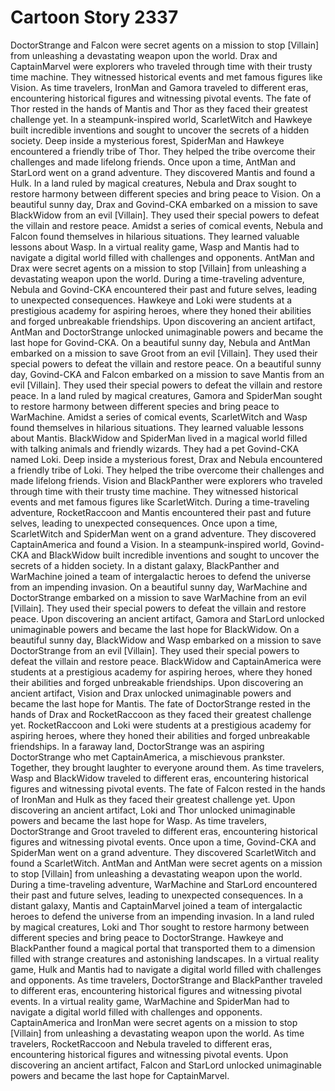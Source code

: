 # Cartoon Story 2337

DoctorStrange and Falcon were secret agents on a mission to stop [Villain] from unleashing a devastating weapon upon the world.
Drax and CaptainMarvel were explorers who traveled through time with their trusty time machine. They witnessed historical events and met famous figures like Vision.
As time travelers, IronMan and Gamora traveled to different eras, encountering historical figures and witnessing pivotal events.
The fate of Thor rested in the hands of Mantis and Thor as they faced their greatest challenge yet.
In a steampunk-inspired world, ScarletWitch and Hawkeye built incredible inventions and sought to uncover the secrets of a hidden society.
Deep inside a mysterious forest, SpiderMan and Hawkeye encountered a friendly tribe of Thor. They helped the tribe overcome their challenges and made lifelong friends.
Once upon a time, AntMan and StarLord went on a grand adventure. They discovered Mantis and found a Hulk.
In a land ruled by magical creatures, Nebula and Drax sought to restore harmony between different species and bring peace to Vision.
On a beautiful sunny day, Drax and Govind-CKA embarked on a mission to save BlackWidow from an evil [Villain]. They used their special powers to defeat the villain and restore peace.
Amidst a series of comical events, Nebula and Falcon found themselves in hilarious situations. They learned valuable lessons about Wasp.
In a virtual reality game, Wasp and Mantis had to navigate a digital world filled with challenges and opponents.
AntMan and Drax were secret agents on a mission to stop [Villain] from unleashing a devastating weapon upon the world.
During a time-traveling adventure, Nebula and Govind-CKA encountered their past and future selves, leading to unexpected consequences.
Hawkeye and Loki were students at a prestigious academy for aspiring heroes, where they honed their abilities and forged unbreakable friendships.
Upon discovering an ancient artifact, AntMan and DoctorStrange unlocked unimaginable powers and became the last hope for Govind-CKA.
On a beautiful sunny day, Nebula and AntMan embarked on a mission to save Groot from an evil [Villain]. They used their special powers to defeat the villain and restore peace.
On a beautiful sunny day, Govind-CKA and Falcon embarked on a mission to save Mantis from an evil [Villain]. They used their special powers to defeat the villain and restore peace.
In a land ruled by magical creatures, Gamora and SpiderMan sought to restore harmony between different species and bring peace to WarMachine.
Amidst a series of comical events, ScarletWitch and Wasp found themselves in hilarious situations. They learned valuable lessons about Mantis.
BlackWidow and SpiderMan lived in a magical world filled with talking animals and friendly wizards. They had a pet Govind-CKA named Loki.
Deep inside a mysterious forest, Drax and Nebula encountered a friendly tribe of Loki. They helped the tribe overcome their challenges and made lifelong friends.
Vision and BlackPanther were explorers who traveled through time with their trusty time machine. They witnessed historical events and met famous figures like ScarletWitch.
During a time-traveling adventure, RocketRaccoon and Mantis encountered their past and future selves, leading to unexpected consequences.
Once upon a time, ScarletWitch and SpiderMan went on a grand adventure. They discovered CaptainAmerica and found a Vision.
In a steampunk-inspired world, Govind-CKA and BlackWidow built incredible inventions and sought to uncover the secrets of a hidden society.
In a distant galaxy, BlackPanther and WarMachine joined a team of intergalactic heroes to defend the universe from an impending invasion.
On a beautiful sunny day, WarMachine and DoctorStrange embarked on a mission to save WarMachine from an evil [Villain]. They used their special powers to defeat the villain and restore peace.
Upon discovering an ancient artifact, Gamora and StarLord unlocked unimaginable powers and became the last hope for BlackWidow.
On a beautiful sunny day, BlackWidow and Wasp embarked on a mission to save DoctorStrange from an evil [Villain]. They used their special powers to defeat the villain and restore peace.
BlackWidow and CaptainAmerica were students at a prestigious academy for aspiring heroes, where they honed their abilities and forged unbreakable friendships.
Upon discovering an ancient artifact, Vision and Drax unlocked unimaginable powers and became the last hope for Mantis.
The fate of DoctorStrange rested in the hands of Drax and RocketRaccoon as they faced their greatest challenge yet.
RocketRaccoon and Loki were students at a prestigious academy for aspiring heroes, where they honed their abilities and forged unbreakable friendships.
In a faraway land, DoctorStrange was an aspiring DoctorStrange who met CaptainAmerica, a mischievous prankster. Together, they brought laughter to everyone around them.
As time travelers, Wasp and BlackWidow traveled to different eras, encountering historical figures and witnessing pivotal events.
The fate of Falcon rested in the hands of IronMan and Hulk as they faced their greatest challenge yet.
Upon discovering an ancient artifact, Loki and Thor unlocked unimaginable powers and became the last hope for Wasp.
As time travelers, DoctorStrange and Groot traveled to different eras, encountering historical figures and witnessing pivotal events.
Once upon a time, Govind-CKA and SpiderMan went on a grand adventure. They discovered ScarletWitch and found a ScarletWitch.
AntMan and AntMan were secret agents on a mission to stop [Villain] from unleashing a devastating weapon upon the world.
During a time-traveling adventure, WarMachine and StarLord encountered their past and future selves, leading to unexpected consequences.
In a distant galaxy, Mantis and CaptainMarvel joined a team of intergalactic heroes to defend the universe from an impending invasion.
In a land ruled by magical creatures, Loki and Thor sought to restore harmony between different species and bring peace to DoctorStrange.
Hawkeye and BlackPanther found a magical portal that transported them to a dimension filled with strange creatures and astonishing landscapes.
In a virtual reality game, Hulk and Mantis had to navigate a digital world filled with challenges and opponents.
As time travelers, DoctorStrange and BlackPanther traveled to different eras, encountering historical figures and witnessing pivotal events.
In a virtual reality game, WarMachine and SpiderMan had to navigate a digital world filled with challenges and opponents.
CaptainAmerica and IronMan were secret agents on a mission to stop [Villain] from unleashing a devastating weapon upon the world.
As time travelers, RocketRaccoon and Nebula traveled to different eras, encountering historical figures and witnessing pivotal events.
Upon discovering an ancient artifact, Falcon and StarLord unlocked unimaginable powers and became the last hope for CaptainMarvel.